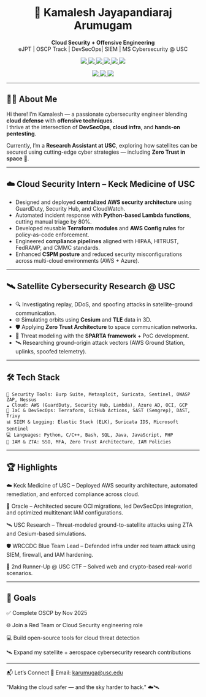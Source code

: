 <h1 align="center">🚀 Kamalesh Jayapandiaraj Arumugam</h1>

<p align="center">
  <b>Cloud Security + Offensive Engineering</b><br>
  eJPT | OSCP Track | DevSecOps| SIEM |  MS Cybersecurity @ USC
</p>

<p align="center">
  <a href="https://www.linkedin.com/in/kamalesh-jayapandiaraj-arumugam/">
    <img src="https://img.shields.io/badge/-LinkedIn-blue?logo=linkedin&logoColor=white" />
  </a>
  <a href="https://github.com/primeop">
    <img src="https://img.shields.io/github/followers/primeop?label=GitHub&style=social" />
  </a>
  <a href="https://github.com/primeop/kamalesh.github.io/blob/main/Kamalesh_Jayapandiaraj_Arumugam_Resume.pdf">
    <img src="https://img.shields.io/badge/Resume-PDF-orange?logo=adobeacrobatreader&logoColor=white" />
  </a>
  <a href="https://www.credly.com/badges/e85418f6-a3fc-45d6-b190-6b734804df95">
    <img src="https://img.shields.io/badge/Cert-Security%2B-blueviolet?logo=compTIA" />
  </a>
  <a href="https://learn.microsoft.com/en-us/users/prim30p-5700/credentials/da9a80ee73cf021e">
    <img src="https://img.shields.io/badge/Cert-Azure%20SC900-007FFF?logo=microsoft" />
  </a>
  <a href="https://certs.ine.com/19d2ba1e-e8d7-444a-85fa-94df422cc61f#acc.aCxyFhBs">
    <img src="https://img.shields.io/badge/Cert-eJPT-red?logo=ine" />
  </a>
  
</p>

<p align="center">

  <a href="https://catalog-education.oracle.com/ords/certview/sharebadge?id=45DC37624C40AF316A77FEC82DBCB1DE5DCE427BE9EB21248352A619A9AFA12A">
    <img src="https://img.shields.io/badge/Cert-OCI_Architect_Professional-F80000?logo=oracle&logoColor=white" />
  </a>
  <a href="https://catalog-education.oracle.com/ords/certview/sharebadge?id=F5FDB20E27A06BA7303FD1835E4D11BA287FB08DFEB9AF15A25FCC6961539B41">
    <img src="https://img.shields.io/badge/Cert-OCI_Oracle_APEX_Developer-F80000?logo=oracle&logoColor=white" />
  </a>
  <a href="https://catalog-education.oracle.com/ords/certview/sharebadge?id=764891DC17416F4AA1B73885BA4A170B2E75165B3FD7A84901F329E16F4137D1">
    <img src="https://img.shields.io/badge/Cert-Oracle Autonomous Database Cloud 2022 Certified Professional-F80000?logo=oracle&logoColor=white" />
  </a>
</p>


---

## 👨‍💻 About Me

Hi there! I’m Kamalesh — a passionate cybersecurity engineer blending **cloud defense** with **offensive techniques**.  
I thrive at the intersection of **DevSecOps**, **cloud infra**, and **hands-on pentesting**.

Currently, I’m a **Research Assistant at USC**, exploring how satellites can be secured using cutting-edge cyber strategies — including **Zero Trust in space** 🚀.

---

## ☁️ Cloud Security Intern – Keck Medicine of USC

- Designed and deployed **centralized AWS security architecture** using GuardDuty, Security Hub, and CloudWatch.  
- Automated incident response with **Python-based Lambda functions**, cutting manual triage by 80%.  
- Developed reusable **Terraform modules** and **AWS Config rules** for policy-as-code enforcement.  
- Engineered **compliance pipelines** aligned with HIPAA, HITRUST, FedRAMP, and CMMC standards.  
- Enhanced **CSPM posture** and reduced security misconfigurations across multi-cloud environments (AWS + Azure).

---

## 🛰️ Satellite Cybersecurity Research @ USC

- 🔍 Investigating replay, DDoS, and spoofing attacks in satellite-ground communication.
- 🌐 Simulating orbits using **Cesium** and **TLE** data in 3D.
- 🛡 Applying **Zero Trust Architecture** to space communication networks.
- 🧠 Threat modeling with the **SPARTA framework** + PoC development.
- 🛰️ Researching ground-origin attack vectors (AWS Ground Station, uplinks, spoofed telemetry).

---

## 🛠️ Tech Stack

```text
🔐 Security Tools: Burp Suite, Metasploit, Suricata, Sentinel, OWASP ZAP, Nessus
☁️ Cloud: AWS (GuardDuty, Security Hub, Lambda), Azure AD, OCI, GCP
🔧 IaC & DevSecOps: Terraform, GitHub Actions, SAST (Semgrep), DAST, Trivy
📊 SIEM & Logging: Elastic Stack (ELK), Suricata IDS, Microsoft Sentinel
💻 Languages: Python, C/C++, Bash, SQL, Java, JavaScript, PHP
🔑 IAM & ZTA: SSO, MFA, Zero Trust Architecture, IAM Policies
```
---

## 🏆 Highlights
☁️ Keck Medicine of USC – Deployed AWS security architecture, automated remediation, and enforced compliance across cloud.

🧠 Oracle – Architected secure OCI migrations, led DevSecOps integration, and optimized multitenant IAM configurations.

🛰️ USC Research – Threat-modeled ground-to-satellite attacks using ZTA and Cesium-based simulations.

🛡️ WRCCDC Blue Team Lead – Defended infra under red team attack using SIEM, firewall, and IAM hardening.

🥈 2nd Runner-Up @ USC CTF – Solved web and crypto-based real-world scenarios.

---

## 🎯 Goals
✅ Complete OSCP by Nov 2025

🌐 Join a Red Team or Cloud Security engineering role

💻 Build open-source tools for cloud threat detection

🛰️ Expand my satellite + aerospace cybersecurity research contributions

---

📬 Let’s Connect
📩 Email: karumuga@usc.edu

"Making the cloud safer — and the sky harder to hack."  ☁️🛰️


